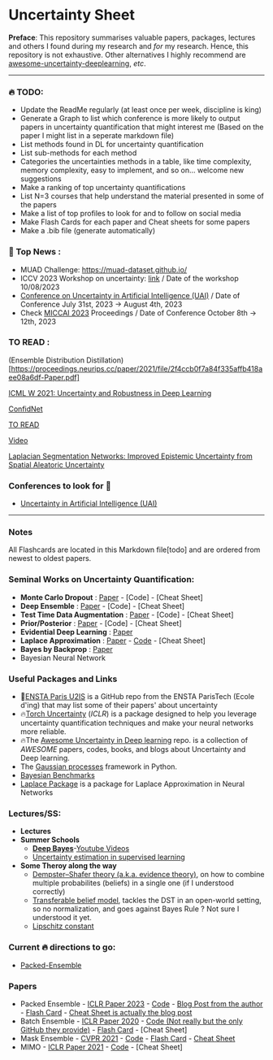 # Uncertainty Sheet

**Preface**: This repository summarises valuable papers, packages, lectures and others I found during my research and *for* my research. Hence, this repository is not exhaustive. Other alternatives I highly recommend are [awesome-uncertainty-deeplearning](https://github.com/ENSTA-U2IS/awesome-uncertainty-deeplearning), *etc*.


-------

### :fire: TODO:
- Update the ReadMe regularly (at least once per week, discipline is king)
- Generate a Graph to list which conference is more likely to output papers in uncertainty quantification that might interest me (Based on the paper I might list in a seperate markdown file)
- List methods found in DL for uncertainty quantification
- List sub-methods for each method
- Categories the uncertainties methods in a table, like time complexity, memory complexity, easy to implement, and so on... welcome new suggestions
- Make a ranking of top uncertainty quantifications
- List N=3 courses that help understand the material presented in some of the papers
- Make a list of top profiles to look for and to follow on social media
- Make Flash Cards for each paper and Cheat sheets for some papers
- Make a .bib file (generate automatically)


### 📰 Top News :
- MUAD Challenge: https://muad-dataset.github.io/
- ICCV 2023 Workshop on uncertainty: [link](https://uncv2023.github.io/cfp/) / Date of the workshop 10/08/2023
- [Conference on Uncertainty in Artificial Intelligence (UAI)](https://www.auai.org/uai2023/) / Date of Conference July 31st, 2023 &rarr; August 4th, 2023
- Check [MICCAI 2023](https://conferences.miccai.org/2023/en/) Proceedings / Date of Conference October 8th &rarr; 12th, 2023

### TO READ : 
(Ensemble Distribution Distillation)[https://proceedings.neurips.cc/paper/2021/file/2f4ccb0f7a84f335affb418aee08a6df-Paper.pdf]

[ICML W 2021: Uncertainty and Robustness in Deep Learning](https://icml.cc/Conferences/2021/ScheduleMultitrack?event=8374)

[ConfidNet](https://papers.nips.cc/paper_files/paper/2019/hash/757f843a169cc678064d9530d12a1881-Abstract.html)

[TO READ](https://openaccess.thecvf.com/content/CVPR2023/papers/Tian_Modeling_the_Distributional_Uncertainty_for_Salient_Object_Detection_Models_CVPR_2023_paper.pdf)

[Video](https://www.youtube.com/watch?v=gjpWm7LCV8U)

[Laplacian Segmentation Networks: Improved Epistemic Uncertainty from Spatial Aleatoric Uncertainty](https://arxiv.org/pdf/2303.13123.pdf)


### Conferences to look for 👀
 - [Uncertainty in Artificial Intelligence (UAI)](https://www.auai.org/)
-------
### Notes
All Flashcards are located in this Markdown file[todo] and are ordered from newest to oldest papers.

### Seminal Works on Uncertainty Quantification:
  - **Monte Carlo Dropout** : [Paper](https://arxiv.org/pdf/1506.02142.pdf) - [Code] - [Cheat Sheet]
  - **Deep Ensemble** : [Paper](https://arxiv.org/pdf/1612.01474.pdf) - [Code] - [Cheat Sheet]
  - **Test Time Data Augmentation** : [Paper]() - [Code] - [Cheat Sheet]
  - **Prior/Posterior** : [Paper](https://arxiv.org/pdf/1802.10501.pdf) - [Code] - [Cheat Sheet]
  - **Evidential Deep Learning** : [Paper](https://papers.nips.cc/paper_files/paper/2018/hash/a981f2b708044d6fb4a71a1463242520-Abstract.html)
  - **Laplace Approximation** : [Paper](https://arxiv.org/pdf/2106.14806.pdf) - [Code](https://github.com/AlexImmer/Laplace) - [Cheat Sheet]
  - **Bayes by Backprop** : [Paper](https://arxiv.org/abs/1505.05424)
  - Bayesian Neural Network

### Useful Packages and Links
 - 🌠[ENSTA Paris U2IS](https://github.com/ENSTA-U2IS) is a GitHub repo from the ENSTA ParisTech (Ecole d'ing) that may list some of their papers' about uncertainty
 - 🔥[Torch Uncertainty](https://github.com/ENSTA-U2IS/torch-uncertainty) (*ICLR*) is a package designed to help you leverage uncertainty quantification techniques and make your neural networks more reliable.
 - 🔥The [Awesome Uncertainty in Deep learning](https://github.com/ENSTA-U2IS/awesome-uncertainty-deeplearning) repo. is a collection of *AWESOME* papers, codes, books, and blogs about Uncertainty and Deep learning.
 - The [Gaussian processes](https://github.com/SheffieldML/GPy) framework in Python.
 - [Bayesian Benchmarks](https://github.com/secondmind-labs/bayesian_benchmarks)
 - [Laplace Package](https://github.com/AlexImmer/Laplace) is a package for Laplace Approximation in Neural Networks

### Lectures/SS:
- **Lectures**
- **Summer Schools**
  - [**Deep Bayes**](https://deepbayes.ru/2019/#materials)-[Youtube Videos](https://www.youtube.com/@bayesgroup/playlists?view=50&sort=dd&shelf_id=2)
  - [Uncertainty estimation in supervised learning](https://www.youtube.com/watch?v=P4WUl7TDdLo&list=PLe5rNUydzV9QHe8VDStpU0o8Yp63OecdW&index=30)
- **Some Theroy along the way**
  - [Dempster–Shafer theory (a.k.a. evidence theory)](https://en.wikipedia.org/wiki/Dempster%E2%80%93Shafer_theory), on how to combine multiple probabilites (beliefs) in a single one (if I understood correctly)
  - [Transferable belief model](https://en.wikipedia.org/wiki/Transferable_belief_model), tackles the DST in an open-world setting, so no normalization, and goes against Bayes Rule ? Not sure I understood it yet.
  - [Lipschitz constant](https://encyclopediaofmath.org/wiki/Lipschitz_constant)

### Current :fire: directions to go:
 - [Packed-Ensemble](https://arxiv.org/pdf/2210.09184.pdf)




### Papers
- Packed Ensemble - [ICLR Paper 2023](https://openreview.net/forum?id=XXTyv1zD9zD) - [Code](https://github.com/ENSTA-U2IS/torch-uncertainty) - [Blog Post from the author](https://medium.com/@adrien.lafage/make-your-neural-networks-more-reliable-with-packed-ensembles-7ad0b737a873) - [Flash Card]() - [Cheat Sheet is actually the blog post](https://medium.com/@adrien.lafage/make-your-neural-networks-more-reliable-with-packed-ensembles-7ad0b737a873)
- Batch Ensemble - [ICLR Paper 2020](https://openreview.net/forum?id=Sklf1yrYDr) - [Code (Not really but the only GitHub they provide)](https://github.com/google/edward2) - [Flash Card]() - [Cheat Sheet]
- Mask Ensemble - [CVPR 2021](https://openaccess.thecvf.com/content/CVPR2021/html/Durasov_Masksembles_for_Uncertainty_Estimation_CVPR_2021_paper.html) - [Code](https://github.com/nikitadurasov/masksembles) - [Flash Card]() - [Cheat Sheet]()
- MIMO - [ICLR Paper 2021](https://openreview.net/forum?id=OGg9XnKxFAH) - [Code](https://github.com/noowad93/MIMO-pytorch) - [Cheat Sheet]
